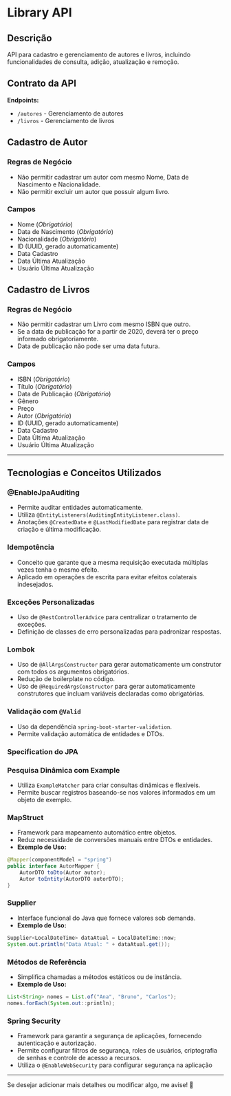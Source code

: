 # Library API

## Descrição
API para cadastro e gerenciamento de autores e livros, incluindo funcionalidades de consulta, adição, atualização e remoção.

## Contrato da API
**Endpoints:**
- `/autores` - Gerenciamento de autores
- `/livros` - Gerenciamento de livros

## Cadastro de Autor

### Regras de Negócio
- Não permitir cadastrar um autor com mesmo Nome, Data de Nascimento e Nacionalidade.
- Não permitir excluir um autor que possuir algum livro.

### Campos
- Nome (*Obrigatório*)
- Data de Nascimento (*Obrigatório*)
- Nacionalidade (*Obrigatório*)
- ID (UUID, gerado automaticamente)
- Data Cadastro
- Data Última Atualização
- Usuário Última Atualização

## Cadastro de Livros

### Regras de Negócio
- Não permitir cadastrar um Livro com mesmo ISBN que outro.
- Se a data de publicação for a partir de 2020, deverá ter o preço informado obrigatoriamente.
- Data de publicação não pode ser uma data futura.

### Campos
- ISBN (*Obrigatório*)
- Título (*Obrigatório*)
- Data de Publicação (*Obrigatório*)
- Gênero
- Preço
- Autor (*Obrigatório*)
- ID (UUID, gerado automaticamente)
- Data Cadastro
- Data Última Atualização
- Usuário Última Atualização

---
## Tecnologias e Conceitos Utilizados

### @EnableJpaAuditing
- Permite auditar entidades automaticamente.
- Utiliza `@EntityListeners(AuditingEntityListener.class)`.
- Anotações `@CreatedDate` e `@LastModifiedDate` para registrar data de criação e última modificação.

### Idempotência
- Conceito que garante que a mesma requisição executada múltiplas vezes tenha o mesmo efeito.
- Aplicado em operações de escrita para evitar efeitos colaterais indesejados.

### Exceções Personalizadas
- Uso de `@RestControllerAdvice` para centralizar o tratamento de exceções.
- Definição de classes de erro personalizadas para padronizar respostas.

### Lombok
- Uso de `@AllArgsConstructor` para gerar automaticamente um construtor com todos os argumentos obrigatórios.
- Redução de boilerplate no código.
- Uso de `@RequiredArgsConstructor` para gerar automaticamente construtores que incluam variáveis declaradas como obrigatórias.

### Validação com `@Valid`
- Uso da dependência `spring-boot-starter-validation`.
- Permite validação automática de entidades e DTOs.

### Specification do JPA

### Pesquisa Dinâmica com Example
- Utiliza `ExampleMatcher` para criar consultas dinâmicas e flexíveis.
- Permite buscar registros baseando-se nos valores informados em um objeto de exemplo.

### MapStruct
- Framework para mapeamento automático entre objetos.
- Reduz necessidade de conversões manuais entre DTOs e entidades.
- **Exemplo de Uso:**
```java
@Mapper(componentModel = "spring")
public interface AutorMapper {
    AutorDTO toDto(Autor autor);
    Autor toEntity(AutorDTO autorDTO);
}
```

### Supplier
- Interface funcional do Java que fornece valores sob demanda.
- **Exemplo de Uso:**
```java
Supplier<LocalDateTime> dataAtual = LocalDateTime::now;
System.out.println("Data Atual: " + dataAtual.get());
```

### Métodos de Referência
- Simplifica chamadas a métodos estáticos ou de instância.
- **Exemplo de Uso:**
```java
List<String> nomes = List.of("Ana", "Bruno", "Carlos");
nomes.forEach(System.out::println);
```

### Spring Security
- Framework para garantir a segurança de aplicações, fornecendo autenticação e autorização.
- Permite configurar filtros de segurança, roles de usuários, criptografia de senhas e controle de acesso a recursos.
- Utiliza o `@EnableWebSecurity` para configurar segurança na aplicação

---

Se desejar adicionar mais detalhes ou modificar algo, me avise! 🚀


